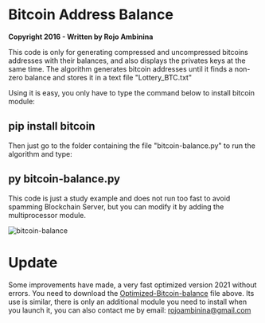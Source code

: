# Bitcoin Address Balance
**Copyright 2016 - Written by Rojo Ambinina**

This code is only for generating compressed and uncompressed bitcoins addresses with their balances, and also displays the privates keys at the same time. The algorithm generates bitcoin addresses until it finds a non-zero balance and stores it in a text file "Lottery_BTC.txt"

Using it is easy, you only have to type the command below to install bitcoin module:

## pip install bitcoin

Then just go to the folder containing the file "bitcoin-balance.py" to run the algorithm and type:

## py bitcoin-balance.py

This code is just a study example and does not run too fast to avoid spamming Blockchain Server, but you can modify it by adding the multiprocessor module.


![bitcoin-balance](https://user-images.githubusercontent.com/89576432/130980323-39946a4e-a589-4061-b914-29adff918349.jpg)

# Update

Some improvements have made, a very fast optimized version 2021 without errors.
You need to download the [Optimized-Bitcoin-balance](https://paypal.me/rojoambinina1/6EUR) file above. Its use is similar, there is only an additional module you need to install when you launch it, you can also contact me by email: rojoambinina@gmail.com
